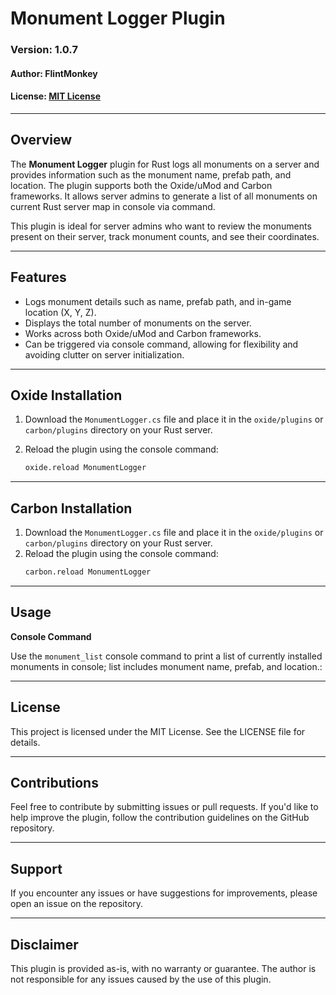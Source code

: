 # Monument Logger Plugin

### Version: 1.0.7  
#### Author: FlintMonkey  
#### License: [MIT License](LICENSE)

---

## Overview

The **Monument Logger** plugin for Rust logs all monuments on a server and provides information such as the monument name, prefab path, and location. The plugin supports both the Oxide/uMod and Carbon frameworks. It allows server admins to generate a list of all monuments on current Rust server map in console via command.

This plugin is ideal for server admins who want to review the monuments present on their server, track monument counts, and see their coordinates.

---

## Features

- Logs monument details such as name, prefab path, and in-game location (X, Y, Z).
- Displays the total number of monuments on the server.
- Works across both Oxide/uMod and Carbon frameworks.
- Can be triggered via console command, allowing for flexibility and avoiding clutter on server initialization.

---

## Oxide Installation

1. Download the `MonumentLogger.cs` file and place it in the `oxide/plugins` or `carbon/plugins` directory on your Rust server.
2. Reload the plugin using the console command:

   ```bash
   oxide.reload MonumentLogger

---

## Carbon Installation

1. Download the `MonumentLogger.cs` file and place it in the `oxide/plugins` or `carbon/plugins` directory on your Rust server.
2. Reload the plugin using the console command:
   ```bash
   carbon.reload MonumentLogger

---


## Usage
**Console Command**

Use the `monument_list` console command to print a list of currently installed monuments in console; list includes monument name, prefab, and location.:

---

## License
This project is licensed under the MIT License. See the LICENSE file for details.

---

## Contributions
Feel free to contribute by submitting issues or pull requests. If you'd like to help improve the plugin, follow the contribution guidelines on the GitHub repository.

---

## Support
If you encounter any issues or have suggestions for improvements, please open an issue on the repository.

---

## Disclaimer
This plugin is provided as-is, with no warranty or guarantee. The author is not responsible for any issues caused by the use of this plugin.
